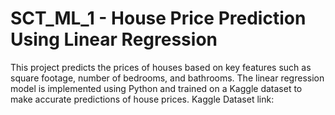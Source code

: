 # SCT_ML_1 - House Price Prediction Using Linear Regression
This project predicts the prices of houses based on key features such as square footage, number of bedrooms, and bathrooms. The linear regression model is implemented using Python and trained on a Kaggle dataset to make accurate predictions of house prices.
Kaggle Dataset link:

